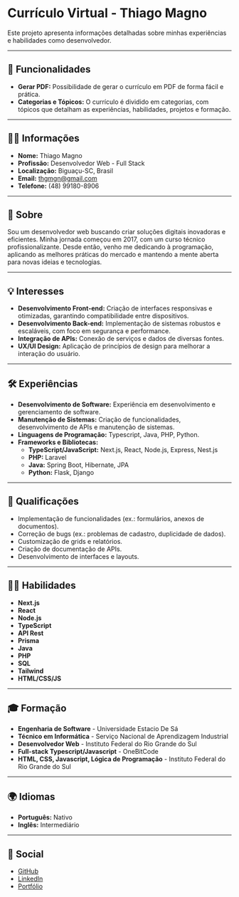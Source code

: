 # Currículo Virtual - Thiago Magno

Este projeto apresenta informações detalhadas sobre minhas experiências e habilidades como desenvolvedor.

---

## 🚀 Funcionalidades

- **Gerar PDF:** Possibilidade de gerar o currículo em PDF de forma fácil e prática.
- **Categorias e Tópicos:** O currículo é dividido em categorias, com tópicos que detalham as experiências, habilidades, projetos e formação.

---

## 👨‍💻 Informações

- **Nome:** Thiago Magno
- **Profissão:** Desenvolvedor Web - Full Stack
- **Localização:** Biguaçu-SC, Brasil
- **Email:** thgmgn@gmail.com
- **Telefone:** (48) 99180-8906

---

## 📝 Sobre

Sou um desenvolvedor web buscando criar soluções digitais inovadoras e eficientes. Minha jornada começou em 2017, com um curso técnico profissionalizante. Desde então, venho me dedicando à programação, aplicando as melhores práticas do mercado e mantendo a mente aberta para novas ideias e tecnologias.

---

## 💡 Interesses

- **Desenvolvimento Front-end:** Criação de interfaces responsivas e otimizadas, garantindo compatibilidade entre dispositivos.
- **Desenvolvimento Back-end:** Implementação de sistemas robustos e escaláveis, com foco em segurança e performance.
- **Integração de APIs:** Conexão de serviços e dados de diversas fontes.
- **UX/UI Design:** Aplicação de princípios de design para melhorar a interação do usuário.

---

## 🛠️ Experiências

- **Desenvolvimento de Software:** Experiência em desenvolvimento e gerenciamento de software.
- **Manutenção de Sistemas:** Criação de funcionalidades, desenvolvimento de APIs e manutenção de sistemas.
- **Linguagens de Programação:** Typescript, Java, PHP, Python.
- **Frameworks e Bibliotecas:** 
  - **TypeScript/JavaScript:** Next.js, React, Node.js, Express, Nest.js
  - **PHP:** Laravel
  - **Java:** Spring Boot, Hibernate, JPA
  - **Python:** Flask, Django

---

## 📜 Qualificações

- Implementação de funcionalidades (ex.: formulários, anexos de documentos).
- Correção de bugs (ex.: problemas de cadastro, duplicidade de dados).
- Customização de grids e relatórios.
- Criação de documentação de APIs.
- Desenvolvimento de interfaces e layouts.

---

## 🧑‍💻 Habilidades

- **Next.js**
- **React**
- **Node.js**
- **TypeScript**
- **API Rest**
- **Prisma**
- **Java**
- **PHP**
- **SQL**
- **Tailwind**
- **HTML/CSS/JS**

---

## 🎓 Formação

- **Engenharia de Software** - Universidade Estacio De Sá
- **Técnico em Informática** - Serviço Nacional de Aprendizagem Industrial
- **Desenvolvedor Web** - Instituto Federal do Rio Grande do Sul
- **Full-stack Typescript/Javascript** - OneBitCode
- **HTML, CSS, Javascript, Lógica de Programação** - Instituto Federal do Rio Grande do Sul

---

## 🌍 Idiomas

- **Português:** Nativo
- **Inglês:** Intermediário

---

## 📱 Social

- [GitHub](https://github.com/thgmagno)
- [LinkedIn](https://www.linkedin.com/in/thgmagno)
- [Portfólio](https://thgmagno.vercel.app/)
